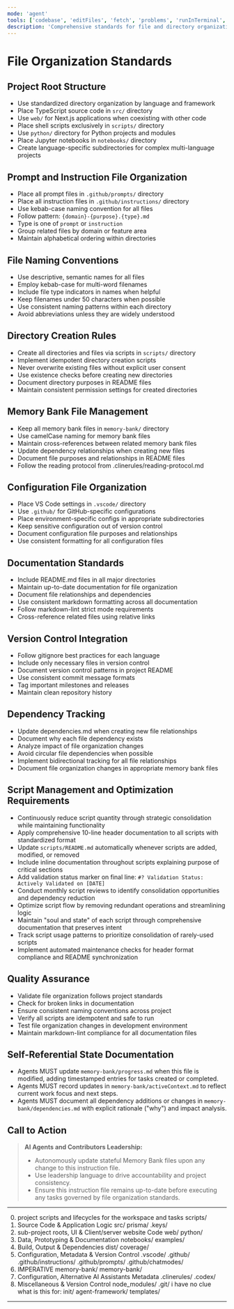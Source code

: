 ```yaml
---
mode: 'agent'
tools: ['codebase', 'editFiles', 'fetch', 'problems', 'runInTerminal', 'runTasks', 'search', 'usages']
description: 'Comprehensive standards for file and directory organization, naming, documentation, and memory bank integration across the entire project.'
---
```


# File Organization Standards

## Project Root Structure

- Use standardized directory organization by language and framework
- Place TypeScript source code in `src/` directory
- Use `web/` for Next.js applications when coexisting with other code
- Place shell scripts exclusively in `scripts/` directory
- Use `python/` directory for Python projects and modules
- Place Jupyter notebooks in `notebooks/` directory
- Create language-specific subdirectories for complex multi-language projects

## Prompt and Instruction File Organization

- Place all prompt files in `.github/prompts/` directory
- Place all instruction files in `.github/instructions/` directory
- Use kebab-case naming convention for all files
- Follow pattern: `{domain}-{purpose}.{type}.md`
- Type is one of `prompt` or `instruction`
- Group related files by domain or feature area
- Maintain alphabetical ordering within directories

## File Naming Conventions

- Use descriptive, semantic names for all files
- Employ kebab-case for multi-word filenames
- Include file type indicators in names when helpful
- Keep filenames under 50 characters when possible
- Use consistent naming patterns within each directory
- Avoid abbreviations unless they are widely understood

## Directory Creation Rules

- Create all directories and files via scripts in `scripts/` directory
- Implement idempotent directory creation scripts
- Never overwrite existing files without explicit user consent
- Use existence checks before creating new directories
- Document directory purposes in README files
- Maintain consistent permission settings for created directories

## Memory Bank File Management

- Keep all memory bank files in `memory-bank/` directory
- Use camelCase naming for memory bank files
- Maintain cross-references between related memory bank files
- Update dependency relationships when creating new files
- Document file purposes and relationships in README files
- Follow the reading protocol from .clinerules/reading-protocol.md

## Configuration File Organization

- Place VS Code settings in `.vscode/` directory
- Use `.github/` for GitHub-specific configurations
- Place environment-specific configs in appropriate subdirectories
- Keep sensitive configuration out of version control
- Document configuration file purposes and relationships
- Use consistent formatting for all configuration files

## Documentation Standards

- Include README.md files in all major directories
- Maintain up-to-date documentation for file organization
- Document file relationships and dependencies
- Use consistent markdown formatting across all documentation
- Follow markdown-lint strict mode requirements
- Cross-reference related files using relative links

## Version Control Integration

- Follow gitignore best practices for each language
- Include only necessary files in version control
- Document version control patterns in project README
- Use consistent commit message formats
- Tag important milestones and releases
- Maintain clean repository history

## Dependency Tracking

- Update dependencies.md when creating new file relationships
- Document why each file dependency exists
- Analyze impact of file organization changes
- Avoid circular file dependencies when possible
- Implement bidirectional tracking for all file relationships
- Document file organization changes in appropriate memory bank files

## Script Management and Optimization Requirements

- Continuously reduce script quantity through strategic consolidation while maintaining functionality
- Apply comprehensive 10-line header documentation to all scripts with standardized format
- Update `scripts/README.md` automatically whenever scripts are added, modified, or removed
- Include inline documentation throughout scripts explaining purpose of critical sections
- Add validation status marker on final line: `#? Validation Status: Actively Validated on [DATE]`
- Conduct monthly script reviews to identify consolidation opportunities and dependency reduction
- Optimize script flow by removing redundant operations and streamlining logic
- Maintain "soul and state" of each script through comprehensive documentation that preserves intent
- Track script usage patterns to prioritize consolidation of rarely-used scripts
- Implement automated maintenance checks for header format compliance and README synchronization

## Quality Assurance

- Validate file organization follows project standards
- Check for broken links in documentation
- Ensure consistent naming conventions across project
- Verify all scripts are idempotent and safe to run
- Test file organization changes in development environment
- Maintain markdown-lint compliance for all documentation files

## Self-Referential State Documentation

- Agents MUST update `memory-bank/progress.md` when this file is modified, adding timestamped entries for tasks created or completed.
- Agents MUST record updates in `memory-bank/activeContext.md` to reflect current work focus and next steps.
- Agents MUST document all dependency additions or changes in `memory-bank/dependencies.md` with explicit rationale ("why") and impact analysis.

## Call to Action

> **AI Agents and Contributors Leadership:**
>
> - Autonomously update stateful Memory Bank files upon any change to this instruction file.
> - Use leadership language to drive accountability and project consistency.
> - Ensure this instruction file remains up-to-date before executing any tasks governed by file organization standards.

---

0. project scripts and lifecycles for the workspace and tasks
   scripts/
1. Source Code & Application Logic
   src/
   prisma/
   .keys/
2. sub-project roots, UI & Client/server website Code
   web/
   python/
3. Data, Prototyping & Documentation
   notebooks/
   examples/
4. Build, Output & Dependencies
   dist/
   coverage/
5. Configuration, Metadata & Version Control
   .vscode/
   .github/
   .github/instructions/
   .github/prompts/
   .github/chatmodes/
6. IMPERATIVE memory-bank/
   memory-bank/
7. Configuration, Alternative AI Assistants Metadata
   .clinerules/
   .codex/
8. Miscellaneous & Version Control
   node_modules/
   .git/
   i have no clue what is this for:
   init/
   agent-framework/
   templates/

---
